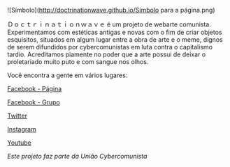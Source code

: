 ![Símbolo](http://doctrinationwave.github.io/Símbolo para a página.png)

Ｄｏｃｔｒｉｎａｔｉｏｎｗａｖｅ é um projeto de webarte comunista. Experimentamos com estéticas antigas e novas com o fim de criar objetos esquisitos, situados em algum lugar entre a obra de arte e o meme, dignos de serem difundidos por cybercomunistas em luta contra o capitalismo tardio. Acreditamos piamente no poder que a arte possui de deixar o proletariado muito puto e com sangue nos olhos.

Você encontra a gente em vários lugares:
  
[Facebook - Página](https://facebook.com/DOCTRINATIONWAVE)

[Facebook - Grupo](https://www.facebook.com/groups/aestheticacomunistabrasileira/)

[Twitter](https://twitter.com/Doutrinarwave)

[Instagram](https://www.instagram.com/doctrinationwave/)

[Youtube](https://www.youtube.com/channel/UC33pBdx3FX7dbQG-enftSqQ)

_Este projeto faz parte da União Cybercomunista_
